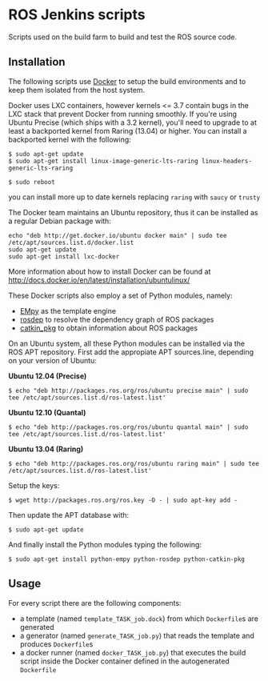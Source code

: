 ROS Jenkins scripts
===================

Scripts used on the build farm to build and test the ROS source code.

Installation
------------

The following scripts use [Docker](http://docker.io) to setup the build environments and to keep them isolated from the host system.

Docker uses LXC containers, however kernels <= 3.7 contain bugs in the LXC stack that prevent Docker from running smoothly. If you're using Ubuntu Precise (which ships with a 3.2 kernel), you'll need to upgrade to at least a backported kernel from Raring (13.04) or higher. You can install a backported kernel with the following:

```
$ sudo apt-get update
$ sudo apt-get install linux-image-generic-lts-raring linux-headers-generic-lts-raring

$ sudo reboot
```

you can install more up to date kernels replacing ```raring``` with ```saucy``` or ```trusty```

The Docker team maintains an Ubuntu repository, thus it can be installed as a regular Debian package with:

```
echo "deb http://get.docker.io/ubuntu docker main" | sudo tee /etc/apt/sources.list.d/docker.list
sudo apt-get update
sudo apt-get install lxc-docker
```

More information about how to install Docker can be found at http://docs.docker.io/en/latest/installation/ubuntulinux/

These Docker scripts also employ a set of Python modules, namely:

* [EMpy](http://www.alcyone.com/software/empy/) as the template engine
* [rosdep](http://wiki.ros.org/rosdep) to resolve the dependency graph of ROS packages
* [catkin_pkg](http://wiki.ros.org/catkin_pkg) to obtain information about ROS packages

On an Ubuntu system, all these Python modules can be installed via the ROS APT repository. First add the appropiate APT sources.line, depending on your version of Ubuntu:

**Ubuntu 12.04 (Precise)**
```
$ echo "deb http://packages.ros.org/ros/ubuntu precise main" | sudo tee /etc/apt/sources.list.d/ros-latest.list'
```

**Ubuntu 12.10 (Quantal)**
```
$ echo "deb http://packages.ros.org/ros/ubuntu quantal main" | sudo tee /etc/apt/sources.list.d/ros-latest.list'
```

**Ubuntu 13.04 (Raring)**
```
$ echo "deb http://packages.ros.org/ros/ubuntu raring main" | sudo tee /etc/apt/sources.list.d/ros-latest.list'
```

Setup the keys:
```
$ wget http://packages.ros.org/ros.key -O - | sudo apt-key add -
```

Then update the APT database with:
```
$ sudo apt-get update
```

And finally install the Python modules typing the following:
```
$ sudo apt-get install python-empy python-rosdep python-catkin-pkg
```

Usage
-----

For every script there are the following components:

- a template (named ```template_TASK_job.dock```) from which ```Dockerfile```s are generated
- a generator (named ```generate_TASK_job.py```) that reads the template and produces ```Dockerfile```s
- a docker runner (named ```docker_TASK_job.py```) that executes the build script inside the Docker container defined in the autogenerated ```Dockerfile```
